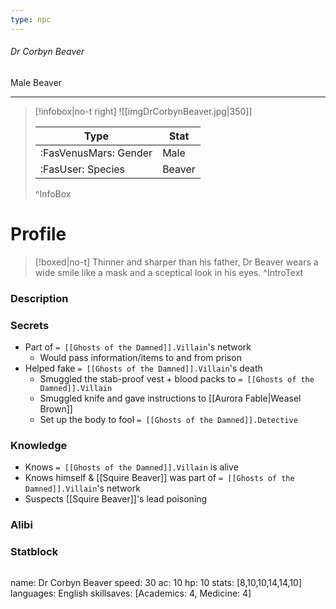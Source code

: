 ```yaml
---
type: npc
---
```


###### Dr Corbyn Beaver
<span class="sub2">Male Beaver </span>
___

> [!infobox|no-t right]
> ![[imgDrCorbynBeaver.jpg|350]]
>
> | Type | Stat |
> | ---- | ---- |
> | :FasVenusMars: Gender | Male |
> | :FasUser: Species | Beaver |
>^InfoBox

# Profile

> [!boxed|no-t]
> Thinner and sharper than his father, Dr Beaver wears a wide smile like a mask and a sceptical look in his eyes.
>^IntroText

### Description


### Secrets
- Part of `= [[Ghosts of the Damned]].Villain`'s network
	- Would pass information/items to and from prison
- Helped fake `= [[Ghosts of the Damned]].Villain`'s death
	- Smuggled the stab-proof vest + blood packs to `= [[Ghosts of the Damned]].Villain`
	- Smuggled knife and gave instructions to [[Aurora Fable|Weasel Brown]]
	- Set up the body to fool `= [[Ghosts of the Damned]].Detective`

### Knowledge
- Knows `= [[Ghosts of the Damned]].Villain` is alive
- Knows himself & [[Squire Beaver]] was part of `= [[Ghosts of the Damned]].Villain`'s network
- Suspects [[Squire Beaver]]'s lead poisoning

### Alibi 


### Statblock
>```statblock
name: Dr Corbyn Beaver
speed: 30
ac: 10
hp: 10
stats: [8,10,10,14,14,10]
languages: English
skillsaves: [Academics: 4, Medicine: 4]